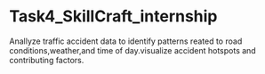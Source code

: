 # Task4_SkillCraft_internship
Anallyze traffic accident data to identify patterns reated to road conditions,weather,and time of day.visualize accident hotspots and contributing factors.
